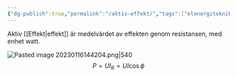 ```yaml
---
{"dg-publish":true,"permalink":"/aktiv-effekt/","tags":["elenergiteknik"]}
---
```


Aktiv [[Effekt\|effekt]] är medelvärdet av effekten genom resistansen, med enhet watt.

![Pasted image 20230116144204.png|540](/img/user/images/Pasted%20image%2020230116144204.png)
$$
P=UI_R=UI\cos\phi
$$
